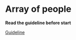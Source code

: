 # Array of people

**Read the guideline before start**

[Guideline](https://github.com/mate-academy/js_task-guideline/blob/master/README.md)
